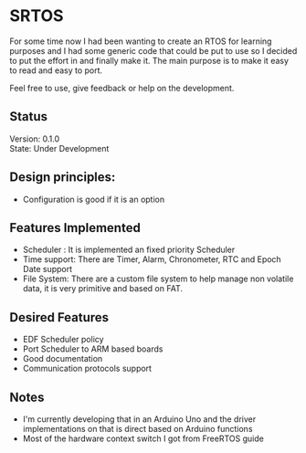 # SRTOS

For some time now I had been wanting to create an RTOS for learning purposes and I had some generic code that could be put to use so I decided to put the effort in and finally make it. The main purpose is to make it easy to read and easy to port.

Feel free to use, give feedback or help on the development.

## Status
  Version: 0.1.0  
  State: Under Development

## Design principles:
 - Configuration is good if it is an option

## Features Implemented
 - Scheduler : It is implemented an fixed priority Scheduler
 - Time support: There are Timer, Alarm, Chronometer, RTC and Epoch Date support
 - File System: There are a custom file system to help manage non volatile data, it is very primitive and based on FAT.

## Desired Features
  - EDF Scheduler policy
  - Port Scheduler to ARM based boards
  - Good documentation
  - Communication protocols support

## Notes
  - I'm currently developing that in an Arduino Uno and the driver implementations on that is direct based on Arduino functions
  - Most of the hardware context switch I got from FreeRTOS guide
